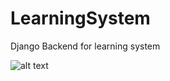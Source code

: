 # LearningSystem
 Django Backend for learning system

![alt text](https://github.com/hector283233/LearningSystem/LearningsystemUML.jpg?raw=true)